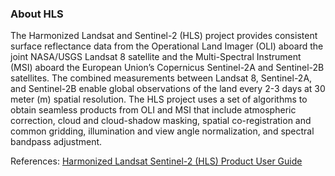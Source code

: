 ### About HLS
The Harmonized Landsat and Sentinel-2 (HLS) project provides consistent surface reflectance data from the Operational Land Imager (OLI) aboard the joint NASA/USGS Landsat 8 satellite and the Multi-Spectral Instrument (MSI) aboard the European Union’s Copernicus Sentinel-2A and Sentinel-2B satellites. The combined measurements between Landsat 8, Sentinel-2A, and Sentinel-2B enable global observations of the land every 2-3 days at 30 meter (m) spatial resolution. The HLS project uses a set of algorithms to obtain seamless products from OLI and MSI that include atmospheric correction, cloud and cloud-shadow masking, spatial co-registration and common gridding, illumination and view angle normalization, and spectral bandpass adjustment.

References: [Harmonized Landsat Sentinel-2 (HLS) Product User Guide](https://lpdaac.usgs.gov/documents/1118/HLS_User_Guide_V2.pdf)

